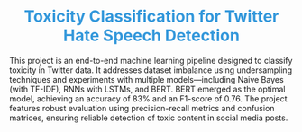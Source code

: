 <h1 style="text-align: center; color: #3498db; font-weight: bold;">
  Toxicity Classification for Twitter Hate Speech Detection
</h1>


This project is an end-to-end machine learning pipeline designed to classify toxicity in Twitter data. It addresses dataset imbalance using undersampling techniques and experiments with multiple models—including Naive Bayes (with TF-IDF), RNNs with LSTMs, and BERT. BERT emerged as the optimal model, achieving an accuracy of 83% and an F1-score of 0.76. The project features robust evaluation using precision-recall metrics and confusion matrices, ensuring reliable detection of toxic content in social media posts.
